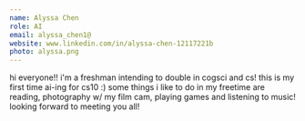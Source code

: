 ```yaml
---
name: Alyssa Chen
role: AI
email: alyssa_chen1@
website: www.linkedin.com/in/alyssa-chen-12117221b
photo: alyssa.png
---
```

hi everyone!! i'm a freshman intending to double in cogsci and cs! this is my first time ai-ing for cs10 :) some things i like to do in my freetime are reading, photography w/ my film cam, playing games and listening to music! looking forward to meeting you all!